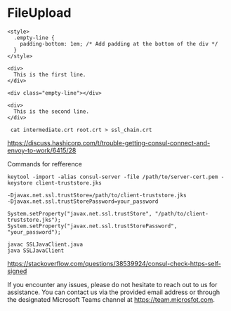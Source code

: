 # FileUpload

```
<style>
  .empty-line {
    padding-bottom: 1em; /* Add padding at the bottom of the div */
  }
</style>

<div>
  This is the first line.
</div>

<div class="empty-line"></div>

<div>
  This is the second line.
</div>

```

```
 cat intermediate.crt root.crt > ssl_chain.crt

```
https://discuss.hashicorp.com/t/trouble-getting-consul-connect-and-envoy-to-work/6415/28

Commands for refference

```
keytool -import -alias consul-server -file /path/to/server-cert.pem -keystore client-truststore.jks

-Djavax.net.ssl.trustStore=/path/to/client-truststore.jks
-Djavax.net.ssl.trustStorePassword=your_password

System.setProperty("javax.net.ssl.trustStore", "/path/to/client-truststore.jks");
System.setProperty("javax.net.ssl.trustStorePassword", "your_password");

javac SSLJavaClient.java
java SSLJavaClient

```

https://stackoverflow.com/questions/38539924/consul-check-https-self-signed


If you encounter any issues, please do not hesitate to reach out to us for assistance. You can contact us via the provided email address or through the designated Microsoft Teams channel at https://team.microsfot.com.
